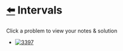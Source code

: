 # [⬅️](../README.md) Intervals 

Click a problem to view your notes & solution

- [![3397](https://img.shields.io/badge/3397-Maximum_Number_of_Distinct_Elements_After_Operations-yellow)](/problems/3397.md)
